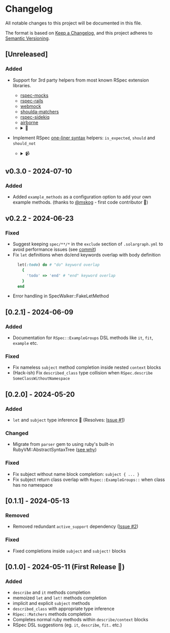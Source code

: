 # Changelog

All notable changes to this project will be documented in this file.

The format is based on [Keep a Changelog](https://keepachangelog.com/en/1.1.0/),
and this project adheres to [Semantic Versioning](https://semver.org/spec/v2.0.0.html).

## [Unreleased]

### Added

- Support for 3rd party helpers from most known RSpec extension libraries.
  - [rspec-mocks](https://github.com/rspec/rspec-mocks)
  - [rspec-rails](https://github.com/rspec/rspec-rails)
  - [webmock](https://github.com/bblimke/webmock)
  - [shoulda-matchers](https://matchers.shoulda.io/)
  - [rspec-sidekiq](https://github.com/wspurgin/rspec-sidekiq)
  - [airborne](https://github.com/brooklynDev/airborne)
  - <details><summary>📸</summary>
    <img src="./doc/images/3rd_party_matchers.png" width="600" alt="3rd party matchers completion">
    </details>

- Implement RSpec [one-liner syntax](https://rspec.info/features/3-12/rspec-core/subject/one-liner-syntax/) helpers: `is_expected`, `should` and `should_not`
  - <details><summary>📹</summary>
    <img src="./doc/images/one_liners_demo.gif" width="600" alt="One-liner syntax completion">
    </details>

## v0.3.0 - 2024-07-10

### Added

- Added `example_methods` as a configuration option to add your own example methods. (thanks to [@mskog](https://github.com/mskog) - first code contributor 🎉)

## v0.2.2 - 2024-06-23

### Fixed

- Suggest keeping `spec/**/*` in the `exclude` section of `.solargraph.yml` to avoid performance issues (see [commit](https://github.com/lekemula/solargraph-rspec/commit/3f0fc39e59e99bf9430e55c52ecb88650e49315e))
- Fix `let` definitions when do/end keywords overlap with body definition
  ```ruby
    let(:todo) do # "do" keyword overlap
      {
        'todo' => 'end' # "end" keyword overlap
      }
    end
  ```
- Error handling in SpecWalker::FakeLetMethod

## [0.2.1] - 2024-06-09

### Added

- Documentation for `RSpec::ExampleGroups` DSL methods like `it`, `fit`, `example` etc.

### Fixed

- Fix nameless `subject` method completion inside nested `context` blocks
- (Hack-ish) Fix `described_class` type collision when `RSpec.describe SomeClassWithoutNamespace`

## [0.2.0] - 2024-05-20

### Added

- `let` and `subject` type inference 🚀 (Resolves: [Issue #1](https://github.com/lekemula/solargraph-rspec/issues/1))

### Changed

- Migrate from `parser` gem to using ruby's built-in RubyVM::AbstractSyntaxTree ([see why](https://github.com/castwide/solargraph/issues/522#issuecomment-993016664))

### Fixed

- Fix subject without name block completion: `subject { ... }`
- Fix subject return class overlap with `Rspec::ExampleGroups::` when class has no namespace

## [0.1.1] - 2024-05-13

### Removed
- Removed redundant `active_support` dependency ([Issue #2](https://github.com/lekemula/solargraph-rspec/issues/2))

### Fixed
- Fixed completions inside `subject` and `subject!` blocks

## [0.1.0] - 2024-05-11 (First Release 🎉)

### Added

- `describe` and `it` methods completion
- memoized `let` and `let!` methods completion 
- implicit and explicit `subject` methods
- `described_class` with appropriate type inference
- `RSpec::Matchers` methods completion
- Completes normal ruby methods within `describe/context` blocks
- RSpec DSL suggestions (eg. `it`, `describe`, `fit`.. etc.)
